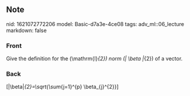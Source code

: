 ## Note
nid: 1621072772206
model: Basic-d7a3e-4ce08
tags: adv_ml::06_lecture
markdown: false

### Front
Give the definition for the \(\mathrm{l}_{2}\) norm \(\| \beta \|_{2}\) of a vector.

### Back
\[\|\beta\|_{2}=\sqrt{\sum_{j=1}^{p} \beta_{j}^{2}}\]
